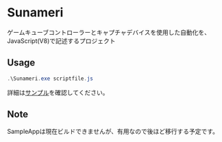 # Sunameri

ゲームキューブコントローラーとキャプチャデバイスを使用した自動化を、JavaScript(V8)で記述するプロジェクト

## Usage

```ps1
.\Sunameri.exe scriptfile.js
```

詳細は[サンプル](https://github.com/mukai1011/xd-adjust-seed)を確認してください。

## Note

SampleAppは現在ビルドできませんが、有用なので後ほど移行する予定です。

